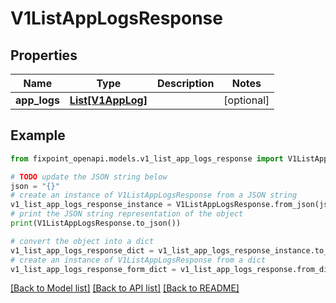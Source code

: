 # V1ListAppLogsResponse


## Properties

Name | Type | Description | Notes
------------ | ------------- | ------------- | -------------
**app_logs** | [**List[V1AppLog]**](V1AppLog.md) |  | [optional] 

## Example

```python
from fixpoint_openapi.models.v1_list_app_logs_response import V1ListAppLogsResponse

# TODO update the JSON string below
json = "{}"
# create an instance of V1ListAppLogsResponse from a JSON string
v1_list_app_logs_response_instance = V1ListAppLogsResponse.from_json(json)
# print the JSON string representation of the object
print(V1ListAppLogsResponse.to_json())

# convert the object into a dict
v1_list_app_logs_response_dict = v1_list_app_logs_response_instance.to_dict()
# create an instance of V1ListAppLogsResponse from a dict
v1_list_app_logs_response_form_dict = v1_list_app_logs_response.from_dict(v1_list_app_logs_response_dict)
```
[[Back to Model list]](../README.md#documentation-for-models) [[Back to API list]](../README.md#documentation-for-api-endpoints) [[Back to README]](../README.md)


